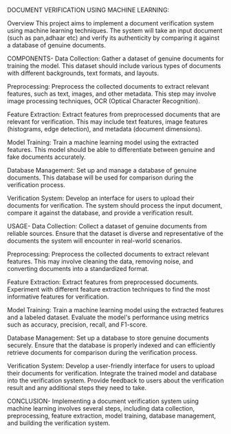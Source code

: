 DOCUMENT VERIFICATION USING MACHINE LEARNING:

Overview
This project aims to implement a document verification system using machine learning techniques. 
The system will take an input document (such as pan,adhaar etc) and verify its authenticity by comparing it against a database of genuine documents.

COMPONENTS-
Data Collection: Gather a dataset of genuine documents for training the model. This dataset should include various types of documents with different backgrounds, text formats, and layouts.

Preprocessing: Preprocess the collected documents to extract relevant features, such as text, images, and other metadata. This step may involve image processing techniques, OCR (Optical Character Recognition).

Feature Extraction: Extract features from preprocessed documents that are relevant for verification. This may include text features, image features (histograms, edge detection), and metadata (document dimensions).

Model Training: Train a machine learning model using the extracted features. This model should be able to differentiate between genuine and fake documents accurately.

Database Management: Set up and manage a database of genuine documents. This database will be used for comparison during the verification process.

Verification System: Develop an interface for users to upload their documents for verification. The system should process the input document, compare it against the database, and provide a verification result.

USAGE-
Data Collection: Collect a dataset of genuine documents from reliable sources. Ensure that the dataset is diverse and representative of the documents the system will encounter in real-world scenarios.

Preprocessing: Preprocess the collected documents to extract relevant features. This may involve cleaning the data, removing noise, and converting documents into a standardized format.

Feature Extraction: Extract features from preprocessed documents. Experiment with different feature extraction techniques to find the most informative features for verification.

Model Training: Train a machine learning model using the extracted features and a labeled dataset. Evaluate the model's performance using metrics such as accuracy, precision, recall, and F1-score.

Database Management: Set up a database to store genuine documents securely. Ensure that the database is properly indexed and can efficiently retrieve documents for comparison during the verification process.

Verification System: Develop a user-friendly interface for users to upload their documents for verification. Integrate the trained model and database into the verification system. Provide feedback to users about the verification result and any additional steps they need to take.

CONCLUSION-
Implementing a document verification system using machine learning involves several steps, including data collection, preprocessing, feature extraction, model training, database management, and building the verification system.






